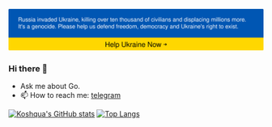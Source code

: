 [![Stand With Ukraine](https://raw.githubusercontent.com/vshymanskyy/StandWithUkraine/main/banner2-direct.svg)](https://vshymanskyy.github.io/StandWithUkraine)

### Hi there 👋
- Ask me about Go.  
- 📫 How to reach me: [telegram](https://t.me/mlvni)

[![Koshqua's GitHub stats](https://github-readme-stats.vercel.app/api?username=Koshqua&theme=dracula)](https://github.com/anuraghazra/github-readme-stats)
[![Top Langs](https://github-readme-stats.vercel.app/api/top-langs/?username=Koshqua&theme=dracula)](https://github.com/anuraghazra/github-readme-stats)
